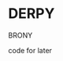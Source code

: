 # DERPY
BRONY


code for later 


<html> 
    <head>
<title>✨🍎✨🦄✨</title>
        <style> 
            .center-text {
                text-align:center;
            }
            
/* @import url('https://fonts.googleapis.com/css?family=Raleway');  
            
            
        </style>
        <link rel="stylesheet" href="style.css">
    </head> 
<body>

<h1>Stories written by Magical apple and Magical Unicorn</h1>
    <br>
    
    <marquee>Hope you enjoy the story!! ^-^</marquee>
    
    <br>
<h3>The magical Fruit tree</h3>
    <p>Walking into the kitchen a little dog is trying  to open the fridge door. I opened the door for it and watched as it scrambled onto the bottom shelf. It looked around for a second before excitingly wagged its tail finding the desired item. It pushed the container out onto the floor, then looked up at me expectantly, waiting for me to open it. I bent down and picked up the container and taking out a plate from the cabin. Placing both items on the counter I started to open the container. The pup hopped up on the counter and started running on the counter towards the container. Opening the jar was a struggle, I spent a good 10 minutes struggling with the lid, until it finally came off. The pup sat there patiently waiting with its head tilted, it sat up and walked over and started licking me hand. I giggled as I put the lid to the side and poured the contents into the plate. The pup let out a happy bark and started eating the contents on the plate happily. I put the lid back onto the jar, then placed the container back into the frig. I turned around to the pup who was peacefully eating his food and just enjoy the silence. I was about to start breakfast when I heard an alarm go off from upstairs. The pup jumped off the counter and ran up the stairs to the alarm. I hurried after it, stumbling up the stairs. I went to the door where the alarm was going off and saw the pup wagging its tail excitedly. I walked past the bed, where someone was sleeping, to a window and opened the curtains. I heard a groan come from the bed and the figure from the bed mumbled something that I couldn’t hear. I approached the bed and prepared to sneak attack the figure. I waited for a couple minutes waiting to see if the figure would wake up but it didn’t. I jumped onto the figure, and pulled off the covers shouting "WAKE UUUP!!!". The figure bolted up straight smacking our heads together in the process. "Owww..." said Almond as he rubbed his forehead. "Why did you do that Opal?!". “Beecccaauuuseeeee why not” Opal laughed at almonds reaction. "That's not a valid reason Opal." Almond said with a smile. “Well it is now Almond!” Opal said with a victorious Smile. "Alright. Then I can do.... THIS?!" Almond said smirking as he threw a pillow straight into Opal's face. Opal got off the bed and walked to the door bending down to pick up the pup who was watching them curiously. "Join us downstairs when your Ready, Frostbite and I will prepare some food." Opal said as she walked out of the room. Before she walked down the stairs she quickly ran back into the room and threw frostbite on almond who started attacking his face. "OPAAAALLLLLL!!! WHYYYY" Almond yelled threw Frostbite's fur. “Because you threw a pillow!” Opal yelled running out of the door. Almond groaned as he pulled the ball of fur from his face and got out of bed. Frostbite followed almond to the kitchen where he started to help Opal make breakfast for the 3 of them. One big mess, tons of laughter, and a long cleanup later the three of them sat on the couch. They were eating breakfast and planning what they would do for the day when frostbite let out a bark and attempted to draw something with his mouth. It dragged a marker across a paper slowly making a word. The word was hard to read but after some time looking at it Opal said “frostbite is it a magical fruit tree?”. Frostbite barked in reply, happily running in a circle. Before they left to find the magical fruit tree they packed a picnic basket full of food for the adventure. Almond put the basket into his bag, as well as a few other supplies, and they headed out. It was a nice day out for an adventure and they followed frostbite into the nearby forest.  Little critters could be heard all around, as well as the leaves rustling in the treetops above.  Light shined through the leaves of the trees as they continued to follow frostbite threw the forest. The woods grew quiet as the walked further into the trees, and soon only the sound of leaves crunching and twigs snapping could be heard. "I’ve been thinking " Almond started but was interrupted by frostbites bark up ahead. Almond and Opal hurried to catch up with Frostbite. When they caught up to frostbite they were in a clearing with a massive tree looming above them. "Whoa.." Almond and Opal said in unison as they stared in awe at the tree. Frostbite ran to the tree and picked up something with his mouth and ran back to opal and almond. Almond bent down to retrieve the object from the pup and held it up so Opal could see it. In his hand was one of the most shiniest apples they have ever seen before and they could have seen sparkles coming off the apple when held to the sun. Almond and Opal starred in completely awe at the magical fruit, than back at Frostbite wondering how it knew of this tree. Frostbite just looked happily at them waiting for them to set up the picnic. Almond and Opal looked at Frostbite and realized what it wanted, and Almond started to unpack. Almond set up the picnic and went to get some fruit for the 3 of them to eat. Meanwhile Opal and Frostbite played in the shade of the tree and threw leaves at each other. Almond brought back a ton of shiny fruits and cut them up and took out a bowl from his bag and put all the fruits in the bowl. After eating yummy fruit salad they decided to investigate the tree. Almond took out a apple camera and took a picture of the magical fruit tree with frostbite running towards it. Then Almond and Opal raced to the trunk, loser had to do the dishes. "I shall never lose!!" Almond yelled while getting close to the tree and slipped on a banana. Almond's feet swung out from beneath him making him land with a thud on the ground. "Owwwww" Almond painfully said as Opal and frostbite ran past him towards the Tree. Opal touched the tree exclaiming "I did it!! Woooo!! No dishes!" while spinning facing away from the tree. "Yay! Dishes I love dishes" Almond yelled sarcastically as he dusted himself Off. "Sorry, but I've been doing them the past week because I keep losing. I don't want to do today, or tomorrow." Opal said with a smirk "Maybe frostbite can help you." Frostbite let out a unhappy bark and walked away to take a nap under the tree. Almond started walking towards Opal, when he got close he sprinted tackling Opal. Almond and opal fell onto the ground with almond on top with opal on the bottom. "Allmmmooonnndddd!! Why??!" Opal Said "Opaaaaaaaaaaallllllll!!!! Better help me on some of the dishes" Almond offered while pinning opal more onto the ground "Nu" Opal said "Never!" "Well then opal we could stay here all day long until you agree to help me" Almond said smiling. "Nu" Opal said, determined not to give in. "Nu? The only way for us to leave is for you to agree to help me in the meantime does you wanna play a game?" Almond offered. "A game?" Opal asked smiling "I thought I couldn't move." " You can't move." Almond replied confusingly " I thought maybe we could play a game where we could just talk?" "Okie then, I don't plan on giving in though." Opal said still smiling "Well maybe we could just ask each other questions to try and remember who we are?" Almond asked smiling back at opal "Hmm, okie. Sounds good!" Opal Agreed "Well maybe we could just ask each other questions to try and remember who we are?" Almond asked smiling back at opal "Hmm, okie. Sounds good!" Opal Agreed "Is that your question? Nu I don't want to do the dishes." Opal said "I'm determined not to do them, you can't make me." "Sowy sowy almond apologized I'll stop asking" Almond apologized "Do you remember anything from before we met?" "It's okie, are you going to move? Or we going to stay on the grass until it's dark." Opal giggled "And, I only remember part of my past." "Nah I'm comfortable here" Almond stubbornly said while giving opal a smile "I don't remember a lot too just some random memories." Opal smiled "Okie then. My turn?" "Yup it is!" Almond Smiled "Hmmmm... What's one moment you can remember?" Opal asked Almond thought about this for a second "I remember I used to spend time walking in the woods alone and found a place that overlooked a lake, which was my personal spot." Opal looked thoughtful for a second before asking "Was the lake shaped like a crescent moon?"  Almond had a look of realization "when you think about it does look like a crescent moon!" Opal face lit up "No way!! I lived right by it!!" "You did!? No way I can't believe that!" Almonds face lit up Too "What if we met near there!" Opal said excitedly "We could have I spent tons of time around there so we must've had met" Almond got excited too. Opal closed her eyes, deep in thought before opening them and saying "I remember something!!!" "You do!?" Almond got weally excited and started to shake opal on the ground. "Aaaah Almooommmddd!! Stoooopp iiitttt" Opal said "I'm so sowy I got too excited" Almond sheepishly Smiled Opal rolled her eyes while smiling "Your turn." "What did you remember" Almond was still curious about what opal had to say. "What did you remember" Almond was still curious about what opal had to say. "I'll tell you later, when you get off me." Opal said smirking, knowing it was going to be a while. "Hmmmmmm tempting offer I have a counter off" Almond argued "How about you agree to help me on the dishes?" "I'm good." Opal said smiling "It's still your turn, whenever your ready." "Darn I thought I had you there" Almond said defeated "Anything you remember doing at the lake?" Opal giggled "I'm not giving in anytime soon." She paused to think "Not much, swimming, picnics, sailing, and flying." "Flying?" Almond asked "Yup! My familiar Amber and I loved flying over the lake together." Opal enthusiastically  “Ummmmmmm opal? I don’t think anyone could fly." Almond confusing said. "But that sounds like a lot of fun! I only read, day dreamed, had fun with my dog, and fished.” "No silly, I wasn't flying." Opal giggled "I was on Amber's back, she's a unicorn with wings. Oooo that sounds like lots of fun!!!" "Woah! No way!! I wonder how I never saw a flying unicorn before?" "Hmm maybe! I don't think I've ever seen you near the lake." "My spot was hidden it was under a tree and surrounded by bushes so you might have not seen me" "Oooooo that sounds vewy secretive and cozy!" "It was!! I brought some blankets and made a fire pit so I coulds make food!!" Almond face lit up talking about his little Space "That sounds amazing!!" Opal said while imagining the comfortable space "I was planning to hang some lights but didn't know how I was going to light it." Almond smiled remembering his plan to hang the lights up. “What if you used fairy lights?! Oooo or fireflies!!!” Opal exclaimed .... To be continued
</p>

</body> 

</html>



_______________________________________________ CSS CSS CSS CSS CSS CSS __________________________________________________________


p {
  color: white;
    fount-family: 'Raleway', sans-seif;
}

body {
    
  background: url("http://hddesktopwallpapers.in/wp-content/uploads/2015/06/Plain-Wallpapers-HD-A24.jpg");
}

.center-text { 
    text-align: center;
}

h1{
    color: skyblue;
    transition: color 2s;
}

h3{ 
    color: deepskyblue;
}

marquee{ 
    color: aliceblue;
}x
    

p { 
    color: white
}



